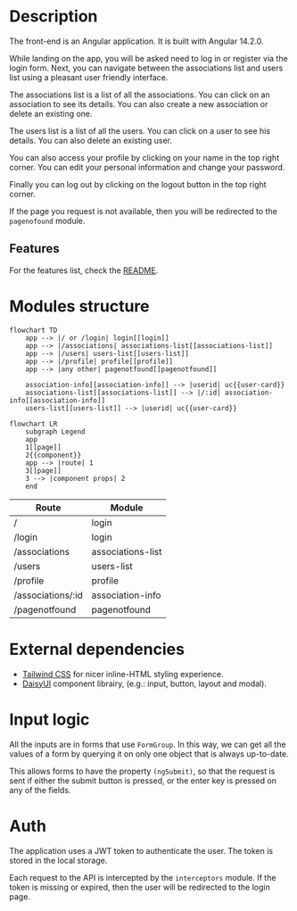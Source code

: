 # Description

The front-end is an Angular application. It is built with Angular 14.2.0.

While landing on the app, you will be asked need to log in or register via the login form. Next, you can navigate between the associations list and users list using a pleasant user friendly interface. 

The associations list is a list of all the associations. You can click on an association to see its details. You can also create a new association or delete an existing one.

The users list is a list of all the users. You can click on a user to see his details. You can also delete an existing user.

You can also access your profile by clicking on your name in the top right corner. You can edit your personal information and change your password.

Finally you can log out by clicking on the logout button in the top right corner.

If the page you request is not available, then you will be redirected to the `pagenofound` module.

## Features 

For the features list, check the [README](../README.md).

# Modules structure
```mermaid
flowchart TD
    app --> |/ or /login| login[[login]]
    app --> |/associations| associations-list[[associations-list]]
    app --> |/users| users-list[[users-list]]
    app --> |/profile| profile[[profile]]
    app --> |any other| pagenotfound[[pagenotfound]]
    
    association-info[[association-info]] --> |userid| uc{{user-card}}
    associations-list[[associations-list]] --> |/:id| association-info[[association-info]]
    users-list[[users-list]] --> |userid| uc{{user-card}}
```

```mermaid
flowchart LR
    subgraph Legend
    app
    1[[page]]
    2{{component}}
    app --> |route| 1
    3[[page]]
    3 --> |component props| 2
    end
```

<!-- generate the route table  -->
| Route             | Module            |
| ----------------- | ----------------- |
| /                 | login             |
| /login            | login             |
| /associations     | associations-list |
| /users            | users-list        |
| /profile          | profile           |
| /associations/:id | association-info  |
| /pagenotfound     | pagenotfound      |

# External dependencies

- [Tailwind CSS](https://tailwindcss.com/) for nicer inline-HTML styling experience.
- [DaisyUI](https://daisyui.com/) component librairy, (e.g.: input, button, layout and modal).

# Input logic

All the inputs are in forms that use `FormGroup`. In this way, we can get all the values of a form by querying it on only one object that is always up-to-date. 

This allows forms to have the property `(ngSubmit)`, so that the request is sent if either the submit button is pressed, or the enter key is pressed on any of the fields.

# Auth

The application uses a JWT token to authenticate the user. The token is stored in the local storage.

Each request to the API is intercepted by the `interceptors` module. If the token is missing or expired, then the user will be redirected to the login page.